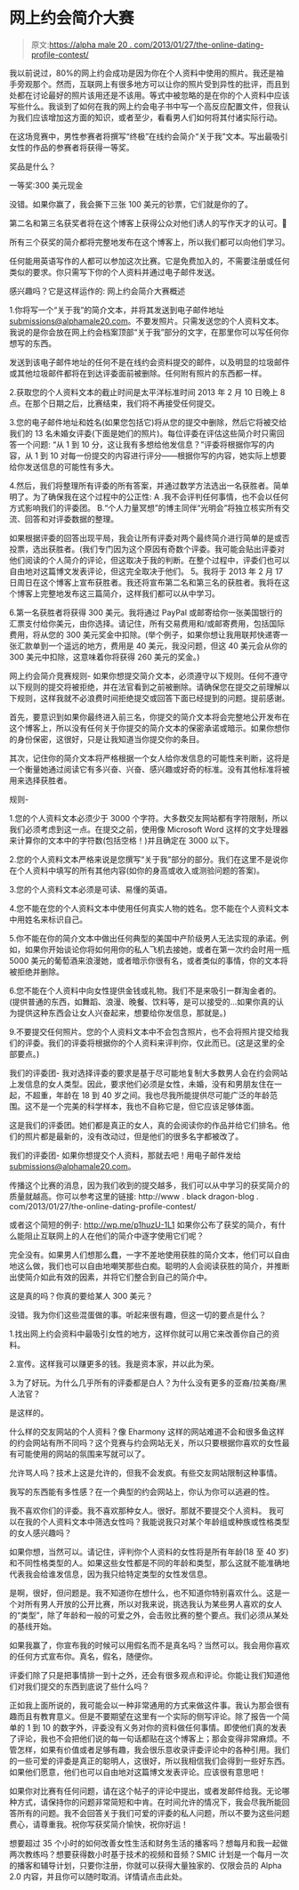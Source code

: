 # 网上约会简介大赛

> 原文:[https://alpha male 20 . com/2013/01/27/the-online-dating-profile-contest/](https://alphamale20.com/2013/01/27/the-online-dating-profile-contest/)

我以前说过，80%的网上约会成功是因为你在个人资料中使用的照片。我还是袖手旁观那个。然而，互联网上有很多地方可以让你的照片受到异性的批评，而且到处都在讨论最好的照片该用还是不该用。等式中被忽略的是在你的个人资料中应该写些什么。我谈到了如何在我的网上约会电子书中写一个高反应配置文件，但我认为我们应该增加这方面的知识，或者至少，看看男人们如何将其付诸实际行动。

在这场竞赛中，男性参赛者将撰写“终极”在线约会简介“关于我”文本。写出最吸引女性的作品的参赛者将获得一等奖。

奖品是什么？

一等奖:300 美元现金

没错。如果你赢了，我会撕下三张 100 美元的钞票，它们就是你的了。

第二名和第三名获奖者将在这个博客上获得公众对他们诱人的写作天才的认可。🙂

所有三个获奖的简介都将完整地发布在这个博客上，所以我们都可以向他们学习。

任何能用英语写作的人都可以参加这次比赛。它是免费加入的，不需要注册或任何类似的要求。你只需写下你的个人资料并通过电子邮件发送。

感兴趣吗？它是这样运作的:
网上约会简介大赛概述

1.你将写一个“关于我”的简介文本，并将其发送到电子邮件地址 submissions@alphamale20.com。不要发照片。只需发送您的个人资料文本。我说的是你会放在网上约会档案顶部“关于我”部分的文字，在那里你可以写任何你想写的东西。

发送到该电子邮件地址的任何不是在线约会资料提交的邮件，以及明显的垃圾邮件或其他垃圾邮件都将在到达评委面前被删除。任何附有照片的东西都一样。

2.获取您的个人资料文本的截止时间是太平洋标准时间 2013 年 2 月 10 日晚上 8 点。在那个日期之后，比赛结束，我们将不再接受任何提交。

3.您的电子邮件地址和姓名(如果您包括它)将从您的提交中删除，然后它将被交给我们的 13 名未婚女评委(下面是她们的照片)。每位评委在评估这些简介时只需回答一个问题:
“从 1 到 10 分，这让我有多想给他发信息？”评委将根据你写的内容，从 1 到 10 对每一份提交的内容进行评分——根据你写的内容，她实际上想要给你发送信息的可能性有多大。

4.然后，我们将整理所有评委的所有答案，并通过数学方法选出一名获胜者。简单明了。为了确保我在这个过程中的公正性:
A .我不会评判任何事情，也不会以任何方式影响我们的评委团。
B.“个人力量冥想”的博主同伴“光明会”将独立核实所有交流、回答和对评委数据的整理。

如果根据评委的回答出现平局，我会让所有评委对两个最终简介进行简单的是或否投票，选出获胜者。(我们专门因为这个原因有奇数个评委。我可能会贴出评委对他们阅读的个人简介的评论，但这取决于我的判断。在整个过程中，评委们也可以自由地对这篇博文发表评论，但这完全取决于他们。 5。我将于 2013 年 2 月 17 日周日在这个博客上宣布获胜者。我还将宣布第二名和第三名的获胜者。我将在这个博客上完整地发布这三篇简介，这样我们都可以从中学习。

6.第一名获胜者将获得 300 美元。我将通过 PayPal 或邮寄给你一张美国银行的汇票支付给你美元，由你选择。请记住，所有交易费用和/或邮寄费用，包括国际费用，将从您的 300 美元奖金中扣除。(举个例子，如果你想让我用联邦快递寄一张汇款单到一个遥远的地方，费用是 40 美元，我没问题，但这 40 美元会从你的 300 美元中扣除，这意味着你将获得 260 美元的奖金。)

网上约会简介竞赛规则-
如果你想提交简介文本，必须遵守以下规则。任何不遵守以下规则的提交将被拒绝，并在法官看到之前被删除。请确保您在提交之前理解以下规则，这样我就不必浪费时间拒绝提交或回答下面已经提到的问题。提前感谢。

首先，要意识到如果你最终进入前三名，你提交的简介文本将会完整地公开发布在这个博客上，所以没有任何关于你提交的简介文本的保密承诺或暗示。如果你想你的身份保密，这很好，只是让我知道当你提交你的条目。

其次，记住你的简介文本将严格根据一个女人给你发信息的可能性来判断，这将是一个衡量她通过阅读它有多兴奋、兴奋、感兴趣或好奇的标准。没有其他标准将被用来选择获胜者。

规则-

1.您的个人资料文本必须少于 3000 个字符。大多数交友网站都有字符限制，所以我们必须考虑到这一点。在提交之前，使用像 Microsoft Word 这样的文字处理器来计算你的文本中的字符数(包括空格！)并且确定在 3000 以下。

2.您的个人资料文本严格来说是您撰写“关于我”部分的部分。我们在这里不是说你在个人资料中填写的所有其他内容(如你的身高或收入或测验问题的答案)。

3.您的个人资料文本必须是可读、易懂的英语。

4.您不能在您的个人资料文本中使用任何真实人物的姓名。您不能在个人资料文本中用姓名来标识自己。

5.你不能在你的简介文本中做出任何典型的美国中产阶级男人无法实现的承诺。例如，如果你开始谈论你将如何用你的私人飞机去接她，或者在第一次约会时用一瓶 5000 美元的葡萄酒来浪漫她，或者暗示你很有名，或者类似的事情，你的文本将被拒绝并删除。

6.您不能在个人资料中向女性提供金钱或礼物。我们不是来吸引一群淘金者的。(提供普通的东西，如舞蹈、浪漫、晚餐、饮料等，是可以接受的...如果你真的认为提供这种东西会让女人兴奋起来，想要给你发信息，那就是。)

9.不要提交任何照片。您的个人资料文本中不会包含照片，也不会将照片提交给我们的评委。我们的评委将根据你的个人资料来评判你，仅此而已。(这是这里的全部要点。)

我们的评委团-
我对选择评委的要求是基于尽可能地复制大多数男人会在约会网站上发信息的女人类型。因此，要求他们必须是女性，未婚，没有和男朋友住在一起，不超重，年龄在 18 到 40 岁之间。我也尽我所能提供尽可能广泛的年龄范围。这不是一个完美的科学样本，我也不自称它是，但它应该足够体面。

这是我们的评委团。她们都是真正的女人，真的会阅读你的作品并给它们排名。他们的照片都是最新的，没有改动过，但是他们的很多名字都被改了。

我们的评委团-
如果你想提交个人资料，那就去吧！用电子邮件发给 submissions@alphamale20.com。

传播这个比赛的消息，因为我们收到的提交越多，我们可以从中学习的获奖简介的质量就越高。你可以参考这里的链接:
http://www . black dragon-blog . com/2013/01/27/the-online-dating-profile-contest/

或者这个简短的例子:
http://wp.me/p1huzU-1L1 如果你公布了获奖的简介，有什么能阻止互联网上的人在他们的简介中逐字使用它们呢？

完全没有。如果男人们想那么蠢，一字不差地使用获胜的简介文本，他们可以自由地这么做，我们也可以自由地嘲笑那些白痴。聪明的人会阅读获胜的简介，并推断出使简介如此有效的因素，并将它们整合到自己的简介中。

这是真的吗？你真的要给某人 300 美元？

没错。我为你们这些混蛋做的事。听起来很有趣，但这一切的要点是什么？

1.找出网上约会资料中最吸引女性的地方，这样你就可以用它来改善你自己的资料。

2.宣传。这样我可以赚更多的钱。我是资本家，并以此为荣。

3.为了好玩。为什么几乎所有的评委都是白人？为什么没有更多的亚裔/拉美裔/黑人法官？

是这样的。

什么样的交友网站的个人资料？像 Eharmony 这样的网站难道不会和很多鱼这样的约会网站有所不同吗？这个竞赛与约会网站无关，所以只要根据你喜欢的女性最有可能使用的网站的氛围来写就可以了。

允许骂人吗？技术上这是允许的，但我不会发疯。有些交友网站限制这种事情。

我写的东西能有多性感？在一个典型的约会网站上，你认为你可以逃避的性。

我不喜欢你们的评委。我不喜欢那种女人。很好。那就不要提交个人资料。
我可以在我的个人资料文本中筛选女性吗？我能说我只对某个年龄组或种族或性格类型的女人感兴趣吗？

如果你想，当然可以。请记住，评判你个人资料的女性将是所有年龄(18 至 40 岁)和不同性格类型的人。如果这些女性都是不同的年龄和类型，那么这就不能准确地代表我会给谁发信息，因为我只给特定类型的女性发信息。

是啊，很好，但问题是。我不知道你在想什么，也不知道你特别喜欢什么。这是一个对所有男人开放的公开比赛，所以对我来说，挑选我认为某些男人喜欢的女人的“类型”，除了年龄和一般的可爱之外，会击败比赛的整个要点。我们必须从某处的基线开始。

如果我赢了，你宣布我的时候可以用假名而不是真名吗？当然可以。我会用你喜欢的任何方式宣布你。真名，假名，随便你。

评委们除了只是把事情排一到十之外，还会有很多观点和评论。你能让我们知道他们对我们提交的东西到底说了些什么吗？

正如我上面所说的，我可能会以一种非常通用的方式来做这件事。我认为那会很有趣而且有教育意义。但是不要期望在这里有一个实际的侧写评论。除了报告一个简单的 1 到 10 的数字外，评委没有义务对你的资料做任何事情。即使他们真的发表了评论，我也不会把他们说的每一句话都贴在这个博客上；那会变得非常麻烦。不管怎样，如果有价值或者足够有趣，我会很乐意收录评委评论中的各种引用。我们的一些可爱的评委是真正的聪明人，这很好，所以我相信我们会得到一些好东西。如果他们愿意，他们也可以自由地对这篇博文发表评论。应该很有意思吧！

如果你对比赛有任何问题，请在这个帖子的评论中提出，或者发邮件给我。无论哪种方式，请保持你的问题非常简短和中肯。在时间允许的情况下，我会尽我所能回答所有的问题。我不会回答关于我们可爱的评委的私人问题，所以不要为这些问题费心，请尊重我。祝你写获奖简介愉快，祝你好运！

想要超过 35 个小时的如何改善女性生活和财务生活的播客吗？想每月和我一起做两次教练吗？想要获得数小时基于技术的视频和音频？SMIC 计划是一个每月一次的播客和辅导计划，只要你注册，你就可以获得大量独家的、仅限会员的 Alpha 2.0 内容，并且你可以随时取消。详情请点击此处。